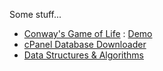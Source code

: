 Some stuff...
- [Conway's Game of Life](https://github.com/ldriko/conway-game-of-life) : [Demo](https://conway.aldrico.live)
- [cPanel Database Downloader](https://github.com/ldriko/cpbackup)
- [Data Structures & Algorithms](https://github.com/ldriko/algorithms)
